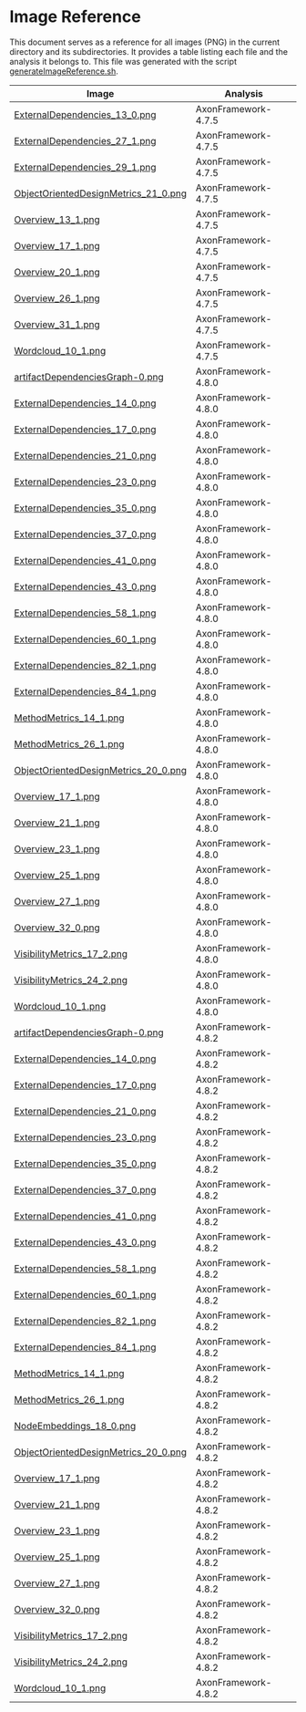 # Image Reference

This document serves as a reference for all images (PNG) in the current directory and its subdirectories.
It provides a table listing each file and the analysis it belongs to.
This file was generated with the script [generateImageReference.sh](./../scripts/documentation/generateImageReference.sh).

Image  | Analysis |
-------|----------|
| [ExternalDependencies_13_0.png](./AxonFramework-4.7.5/external-dependencies/ExternalDependencies_files/ExternalDependencies_13_0.png) | AxonFramework-4.7.5 |
| [ExternalDependencies_27_1.png](./AxonFramework-4.7.5/external-dependencies/ExternalDependencies_files/ExternalDependencies_27_1.png) | AxonFramework-4.7.5 |
| [ExternalDependencies_29_1.png](./AxonFramework-4.7.5/external-dependencies/ExternalDependencies_files/ExternalDependencies_29_1.png) | AxonFramework-4.7.5 |
| [ObjectOrientedDesignMetrics_21_0.png](./AxonFramework-4.7.5/object-oriented-design-metrics/ObjectOrientedDesignMetrics_files/ObjectOrientedDesignMetrics_21_0.png) | AxonFramework-4.7.5 |
| [Overview_13_1.png](./AxonFramework-4.7.5/overview/Overview_files/Overview_13_1.png) | AxonFramework-4.7.5 |
| [Overview_17_1.png](./AxonFramework-4.7.5/overview/Overview_files/Overview_17_1.png) | AxonFramework-4.7.5 |
| [Overview_20_1.png](./AxonFramework-4.7.5/overview/Overview_files/Overview_20_1.png) | AxonFramework-4.7.5 |
| [Overview_26_1.png](./AxonFramework-4.7.5/overview/Overview_files/Overview_26_1.png) | AxonFramework-4.7.5 |
| [Overview_31_1.png](./AxonFramework-4.7.5/overview/Overview_files/Overview_31_1.png) | AxonFramework-4.7.5 |
| [Wordcloud_10_1.png](./AxonFramework-4.7.5/wordcloud/Wordcloud_files/Wordcloud_10_1.png) | AxonFramework-4.7.5 |
| [artifactDependenciesGraph-0.png](./AxonFramework-4.8.0/artifact-dependencies-graph/artifactDependenciesGraph-0.png) | AxonFramework-4.8.0 |
| [ExternalDependencies_14_0.png](./AxonFramework-4.8.0/external-dependencies/ExternalDependencies_files/ExternalDependencies_14_0.png) | AxonFramework-4.8.0 |
| [ExternalDependencies_17_0.png](./AxonFramework-4.8.0/external-dependencies/ExternalDependencies_files/ExternalDependencies_17_0.png) | AxonFramework-4.8.0 |
| [ExternalDependencies_21_0.png](./AxonFramework-4.8.0/external-dependencies/ExternalDependencies_files/ExternalDependencies_21_0.png) | AxonFramework-4.8.0 |
| [ExternalDependencies_23_0.png](./AxonFramework-4.8.0/external-dependencies/ExternalDependencies_files/ExternalDependencies_23_0.png) | AxonFramework-4.8.0 |
| [ExternalDependencies_35_0.png](./AxonFramework-4.8.0/external-dependencies/ExternalDependencies_files/ExternalDependencies_35_0.png) | AxonFramework-4.8.0 |
| [ExternalDependencies_37_0.png](./AxonFramework-4.8.0/external-dependencies/ExternalDependencies_files/ExternalDependencies_37_0.png) | AxonFramework-4.8.0 |
| [ExternalDependencies_41_0.png](./AxonFramework-4.8.0/external-dependencies/ExternalDependencies_files/ExternalDependencies_41_0.png) | AxonFramework-4.8.0 |
| [ExternalDependencies_43_0.png](./AxonFramework-4.8.0/external-dependencies/ExternalDependencies_files/ExternalDependencies_43_0.png) | AxonFramework-4.8.0 |
| [ExternalDependencies_58_1.png](./AxonFramework-4.8.0/external-dependencies/ExternalDependencies_files/ExternalDependencies_58_1.png) | AxonFramework-4.8.0 |
| [ExternalDependencies_60_1.png](./AxonFramework-4.8.0/external-dependencies/ExternalDependencies_files/ExternalDependencies_60_1.png) | AxonFramework-4.8.0 |
| [ExternalDependencies_82_1.png](./AxonFramework-4.8.0/external-dependencies/ExternalDependencies_files/ExternalDependencies_82_1.png) | AxonFramework-4.8.0 |
| [ExternalDependencies_84_1.png](./AxonFramework-4.8.0/external-dependencies/ExternalDependencies_files/ExternalDependencies_84_1.png) | AxonFramework-4.8.0 |
| [MethodMetrics_14_1.png](./AxonFramework-4.8.0/method-metrics/MethodMetrics_files/MethodMetrics_14_1.png) | AxonFramework-4.8.0 |
| [MethodMetrics_26_1.png](./AxonFramework-4.8.0/method-metrics/MethodMetrics_files/MethodMetrics_26_1.png) | AxonFramework-4.8.0 |
| [ObjectOrientedDesignMetrics_20_0.png](./AxonFramework-4.8.0/object-oriented-design-metrics/ObjectOrientedDesignMetrics_files/ObjectOrientedDesignMetrics_20_0.png) | AxonFramework-4.8.0 |
| [Overview_17_1.png](./AxonFramework-4.8.0/overview/Overview_files/Overview_17_1.png) | AxonFramework-4.8.0 |
| [Overview_21_1.png](./AxonFramework-4.8.0/overview/Overview_files/Overview_21_1.png) | AxonFramework-4.8.0 |
| [Overview_23_1.png](./AxonFramework-4.8.0/overview/Overview_files/Overview_23_1.png) | AxonFramework-4.8.0 |
| [Overview_25_1.png](./AxonFramework-4.8.0/overview/Overview_files/Overview_25_1.png) | AxonFramework-4.8.0 |
| [Overview_27_1.png](./AxonFramework-4.8.0/overview/Overview_files/Overview_27_1.png) | AxonFramework-4.8.0 |
| [Overview_32_0.png](./AxonFramework-4.8.0/overview/Overview_files/Overview_32_0.png) | AxonFramework-4.8.0 |
| [VisibilityMetrics_17_2.png](./AxonFramework-4.8.0/visibility-metrics/VisibilityMetrics_files/VisibilityMetrics_17_2.png) | AxonFramework-4.8.0 |
| [VisibilityMetrics_24_2.png](./AxonFramework-4.8.0/visibility-metrics/VisibilityMetrics_files/VisibilityMetrics_24_2.png) | AxonFramework-4.8.0 |
| [Wordcloud_10_1.png](./AxonFramework-4.8.0/wordcloud/Wordcloud_files/Wordcloud_10_1.png) | AxonFramework-4.8.0 |
| [artifactDependenciesGraph-0.png](./AxonFramework-4.8.2/artifact-dependencies-graph/artifactDependenciesGraph-0.png) | AxonFramework-4.8.2 |
| [ExternalDependencies_14_0.png](./AxonFramework-4.8.2/external-dependencies/ExternalDependencies_files/ExternalDependencies_14_0.png) | AxonFramework-4.8.2 |
| [ExternalDependencies_17_0.png](./AxonFramework-4.8.2/external-dependencies/ExternalDependencies_files/ExternalDependencies_17_0.png) | AxonFramework-4.8.2 |
| [ExternalDependencies_21_0.png](./AxonFramework-4.8.2/external-dependencies/ExternalDependencies_files/ExternalDependencies_21_0.png) | AxonFramework-4.8.2 |
| [ExternalDependencies_23_0.png](./AxonFramework-4.8.2/external-dependencies/ExternalDependencies_files/ExternalDependencies_23_0.png) | AxonFramework-4.8.2 |
| [ExternalDependencies_35_0.png](./AxonFramework-4.8.2/external-dependencies/ExternalDependencies_files/ExternalDependencies_35_0.png) | AxonFramework-4.8.2 |
| [ExternalDependencies_37_0.png](./AxonFramework-4.8.2/external-dependencies/ExternalDependencies_files/ExternalDependencies_37_0.png) | AxonFramework-4.8.2 |
| [ExternalDependencies_41_0.png](./AxonFramework-4.8.2/external-dependencies/ExternalDependencies_files/ExternalDependencies_41_0.png) | AxonFramework-4.8.2 |
| [ExternalDependencies_43_0.png](./AxonFramework-4.8.2/external-dependencies/ExternalDependencies_files/ExternalDependencies_43_0.png) | AxonFramework-4.8.2 |
| [ExternalDependencies_58_1.png](./AxonFramework-4.8.2/external-dependencies/ExternalDependencies_files/ExternalDependencies_58_1.png) | AxonFramework-4.8.2 |
| [ExternalDependencies_60_1.png](./AxonFramework-4.8.2/external-dependencies/ExternalDependencies_files/ExternalDependencies_60_1.png) | AxonFramework-4.8.2 |
| [ExternalDependencies_82_1.png](./AxonFramework-4.8.2/external-dependencies/ExternalDependencies_files/ExternalDependencies_82_1.png) | AxonFramework-4.8.2 |
| [ExternalDependencies_84_1.png](./AxonFramework-4.8.2/external-dependencies/ExternalDependencies_files/ExternalDependencies_84_1.png) | AxonFramework-4.8.2 |
| [MethodMetrics_14_1.png](./AxonFramework-4.8.2/method-metrics/MethodMetrics_files/MethodMetrics_14_1.png) | AxonFramework-4.8.2 |
| [MethodMetrics_26_1.png](./AxonFramework-4.8.2/method-metrics/MethodMetrics_files/MethodMetrics_26_1.png) | AxonFramework-4.8.2 |
| [NodeEmbeddings_18_0.png](./AxonFramework-4.8.2/node-embeddings/NodeEmbeddings_files/NodeEmbeddings_18_0.png) | AxonFramework-4.8.2 |
| [ObjectOrientedDesignMetrics_20_0.png](./AxonFramework-4.8.2/object-oriented-design-metrics/ObjectOrientedDesignMetrics_files/ObjectOrientedDesignMetrics_20_0.png) | AxonFramework-4.8.2 |
| [Overview_17_1.png](./AxonFramework-4.8.2/overview/Overview_files/Overview_17_1.png) | AxonFramework-4.8.2 |
| [Overview_21_1.png](./AxonFramework-4.8.2/overview/Overview_files/Overview_21_1.png) | AxonFramework-4.8.2 |
| [Overview_23_1.png](./AxonFramework-4.8.2/overview/Overview_files/Overview_23_1.png) | AxonFramework-4.8.2 |
| [Overview_25_1.png](./AxonFramework-4.8.2/overview/Overview_files/Overview_25_1.png) | AxonFramework-4.8.2 |
| [Overview_27_1.png](./AxonFramework-4.8.2/overview/Overview_files/Overview_27_1.png) | AxonFramework-4.8.2 |
| [Overview_32_0.png](./AxonFramework-4.8.2/overview/Overview_files/Overview_32_0.png) | AxonFramework-4.8.2 |
| [VisibilityMetrics_17_2.png](./AxonFramework-4.8.2/visibility-metrics/VisibilityMetrics_files/VisibilityMetrics_17_2.png) | AxonFramework-4.8.2 |
| [VisibilityMetrics_24_2.png](./AxonFramework-4.8.2/visibility-metrics/VisibilityMetrics_files/VisibilityMetrics_24_2.png) | AxonFramework-4.8.2 |
| [Wordcloud_10_1.png](./AxonFramework-4.8.2/wordcloud/Wordcloud_files/Wordcloud_10_1.png) | AxonFramework-4.8.2 |
